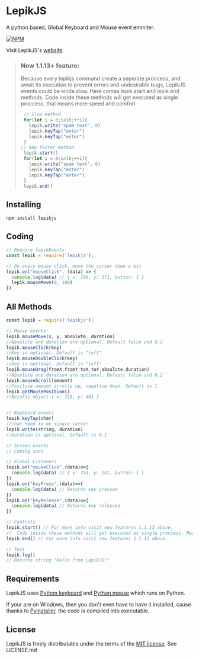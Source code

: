 # LepikJS
A python based, Global Keyboard and Mouse event emmiter.

[![NPM](https://nodei.co/npm-dl/lepikjs.png)](https://www.npmjs.com/package/lepikjs)

Visit LepikJS's [website](https://lepikjs.netlify.app/).

> ### New 1.1.13+ feature:
> Because every lepikjs command create a seperate proccess, and await its execution to prevent errors and undesirable bugs, LepikJS events could be kinda slow. Here comes lepik.start and lepik.end methods. Code inside these methods will get executed as single proccess, that means more speed and comfort.
> ```Javascript
>  // Slow method
>  for(let i = 0;i<10;++i){
>    lepik.write("spam text", 0)
>    lepik.keyTap("enter")
>    lepik.keyTap("enter")
>  }
> // New faster method
>  lepik.start()
>  for(let i = 0;i<10;++i){
>    lepik.write("spam text", 0)
>    lepik.keyTap("enter")
>    lepik.keyTap("enter")
>  }
>  lepik.end()
>  ```


## Installing

    npm install lepikjs

## Coding

```javascript
// Require lepikEvents
const lepik = require('lepikjs');

// On every mouse click, move the cursor down a bit
lepik.on("mouseClick", (data) => {
  console.log(data) // { x: 786, y: 171, button: 1 }
  lepik.mouseMove(0, 100)
})

```

## All Methods

```javascript
const lepik = require('lepikjs');

// Mouse events
lepik.mouseMove(x, y, absolute, duration)
//Absolute and duration are optional. Default false and 0.2
lepik.mouseClick(key)
//Key is optional. Default is "left"
lepik.mouseDoubleClick(key)
//Key is optional. Default is "left"
lepik.mouseDrag(fromX,fromY,toX,toY,absolute,duration)
//Absolute and duration are optional. Default false and 0.2
lepik.mouseScroll(amount)
//Positive amount scrolls up, negative down. Default is 1
lepik.getMousePosition()
//Returns object { x: 719, y: 461 }


// Keyboard events
lepik.keyTap(char)
//Char need to be single letter
lepik.write(string, duration)
//Duration is optional. Default is 0.1

// Screen events
// Coming soon

// Global Listeners
lepik.on("mouseClick",(data)=>{
  console.log(data) // { x: 753, y: 241, button: 1 }
})
lepik.on("keyPress",(data)=>{
  console.log(data) // Returns key pressed
})
lepik.on("keyRelease",(data)=>{
  console.log(data) // Returns key released
})

// Controls
lepik.start() // For more info visit new features 1.1.13 above.
//  Code inside these methods will get executed as single proccess. Meaning faster results
lepik.end() // For more info visit new features 1.1.13 above.

// Test
lepik.log()
// Returns string "Hello from LepikJS!"

```

## Requirements

LepikJS uses [Python keyboard](https://github.com/boppreh/keyboard) and [Python mouse](https://github.com/boppreh/mouse) which runs on Python. 

If your are on Windows, then you don't even have to have it installed, cause thanks to [Pyinstaller](https://github.com/pyinstaller/pyinstaller), the code is compiled into executable.



## License
LepikJS is freely distributable under the terms of the [MIT license](http://opensource.org/licenses/MIT). 
See LICENSE.md